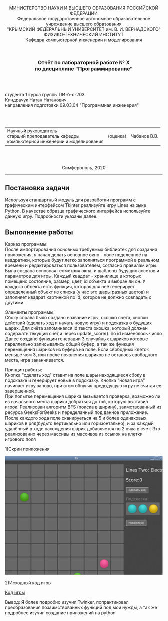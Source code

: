<p align="center">МИНИСТЕРСТВО НАУКИ  И ВЫСШЕГО ОБРАЗОВАНИЯ РОССИЙСКОЙ ФЕДЕРАЦИИ<br>
Федеральное государственное автономное образовательное учреждение высшего образования<br>
"КРЫМСКИЙ ФЕДЕРАЛЬНЫЙ УНИВЕРСИТЕТ им. В. И. ВЕРНАДСКОГО"<br>
ФИЗИКО-ТЕХНИЧЕСКИЙ ИНСТИТУТ<br>
Кафедра компьютерной инженерии и моделирования</p>
<br>
<h3 align="center">Отчёт по лабораторной работе № X<br> по дисциплине "Программирование"</h3>
<br><br>
<p>студента 1 курса группы ПИ-б-о-203<br>
Киндрачук Натан Натанович<br>
направления подготовки 09.03.04 "Программная инженерия"</p>
<br><br>
<table>
<tr><td>Научный руководитель<br> старший преподаватель кафедры<br> компьютерной инженерии и моделирования</td>
<td>(оценка)</td>
<td>Чабанов В.В.</td>
</tr>
</table>
<br><br>
<p align="center">Симферополь, 2020</p>
<hr>
<h2>Постановка задачи</h2>
Используя стандартный модуль для разработки программ с графическим интерфейсом Tkinter реализуйте игру Lines на зыке Python.
В качестве образца графического интерфейса используйте данную игру.
Подробности указаны далее.
<h2>Выполнение работы</h2>
Карказ программы:<br>
После импортирования основных требуемых библиотек для создания приложения, я начал делать основное окно - поле поделенное на квадратики, которые будут легко заполняться программой в реальном времени и редактироваться пользователем, согласно правилам игры. Была создана основная геометрия окна, и шаблоны будущих ассетов и параметров для игры.
Каждый квадрат - хранилище в которых помещено состояние, размер, цвет, id объекта и выбран ли он. У каждого объекта есть функция, которая для неё генерирует определенный объект из списка (у нас это шары разных цветов) и заполняет квадрат картинкой по id, которое не должно совпадать с другими.<br>

Элементы программы:<br>
Сбоку справа было создано название игры, окошко счёта, кнопки действий (сделать ход и начать новую игру) и подсказка о будущих шарах.
Для счёта запоминался id текста окошка, который должен содержать текущий счёт,и через update_score(). по id изменялось число 
Далее создано функции генерации 3 случайных шариков которые параллельно записывались общий буфер, а так же функция перемещения шариков из буфера на поле. Если свободных клеток меньше чем 3, или после появления шариков не осталось свободного места, игра заканчивается.<br>

Принцип работы:<br>
Кнопка "сделать ход" ставит на поле шары находящиеся сбоку в подсказке и генерирует новые в подсказку.
Кнопка "новая игра" начинает игру заново, при этом обнуляя предыдущую игру не считая ее завершенной.
<br>
При попытке перемещения шарика вызывается проверка, возможно ли из начального места шарика добраться до той, которую выставил игрок. Реализован алгоритм BFS (поиска в ширину), заимствованный из ресурса GeeksForGeeks и переделанный под данное приложение.
После каждого хода поле сканируеться на 5 и более одинаковых шариков в ряд(будьто вертикально или горизонтально), и за каждый удалённый в ходе нахождения шарик добавляется по 2 очка в счет. Это реализованно через массивы из массивов из ссылок на клетки игрового поля<br>

1)Скрин приложения

![](./GameScreen.png)

2)Исходный код игры

[Код игры](./BallsGame.py)

Вывод: Я более подробно изучил Twinker, попрактиковал преобразования позаимствованных функций под мои нужды, а так же подробнее изучил создание приложений на python
